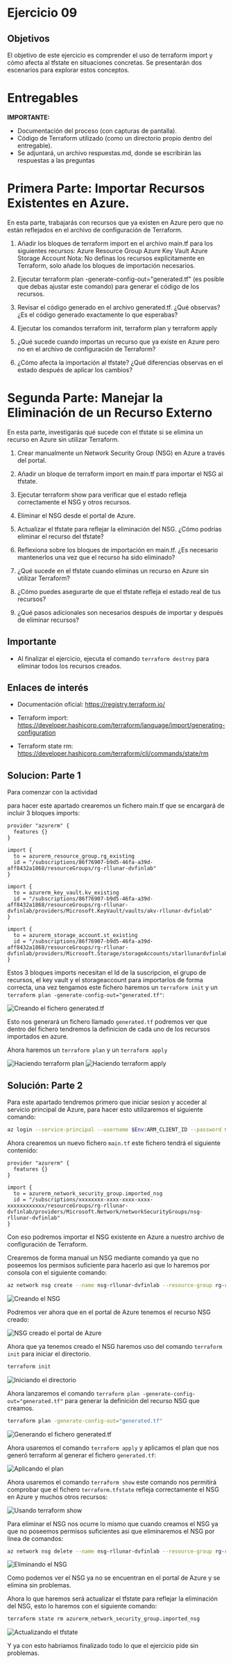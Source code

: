 # Ejercicio 09

## Objetivos
El objetivo de este ejercicio es comprender el uso de terraform import y cómo afecta al tfstate en situaciones concretas. Se presentarán dos escenarios para explorar estos conceptos.

# Entregables

**IMPORTANTE:**
- Documentación del proceso (con capturas de pantalla).
- Código de Terraform utilizado (como un directorio propio dentro del entregable).
- Se adjuntará, un archivo respuestas.md, donde se escribirán las respuestas a las preguntas 

# Primera Parte: Importar Recursos Existentes en Azure.
En esta parte, trabajarás con recursos que ya existen en Azure pero que no están reflejados en el archivo de configuración de Terraform.

1. Añadir los bloques de terraform import en el archivo main.tf para los siguientes recursos:
        Azure Resource Group
        Azure Key Vault
        Azure Storage Account
    Nota: No definas los recursos explícitamente en Terraform, solo añade los bloques de importación necesarios.

2. Ejecutar terraform plan -generate-config-out="generated.tf"  (es posible que debas ajustar este comando) para generar el código de los  
   recursos.

3. Revisar el código generado en el archivo generated.tf. ¿Qué observas? ¿Es el código generado exactamente lo que esperabas?

4. Ejecutar los comandos terraform init, terraform plan y terraform apply

5. ¿Qué sucede cuando importas un recurso que ya existe en Azure pero no en el archivo de configuración de Terraform?

6. ¿Cómo afecta la importación al tfstate? ¿Qué diferencias observas en el estado después de aplicar los cambios?


# Segunda Parte: Manejar la Eliminación de un Recurso Externo
En esta parte, investigarás qué sucede con el tfstate si se elimina un recurso en Azure sin utilizar Terraform.

1. Crear manualmente un Network Security Group (NSG) en Azure a través del portal.

2. Añadir un bloque de terraform import en main.tf para importar el NSG al tfstate.

3. Ejecutar terraform show para verificar que el estado refleja correctamente el NSG y otros recursos.

4. Eliminar el NSG desde el portal de Azure.

5. Actualizar el tfstate para reflejar la eliminación del NSG. ¿Cómo podrías eliminar el recurso del tfstate?

6. Reflexiona sobre los bloques de importación en main.tf. ¿Es necesario mantenerlos una vez que el recurso ha sido eliminado?

7. ¿Qué sucede en el tfstate cuando eliminas un recurso en Azure sin utilizar Terraform?

8. ¿Cómo puedes asegurarte de que el tfstate refleja el estado real de tus recursos?

9. ¿Qué pasos adicionales son necesarios después de importar y  después de eliminar recursos?


## Importante
- Al finalizar el ejercicio, ejecuta el comando `terraform destroy` para eliminar todos los recursos creados.

## Enlaces de interés

- Documentación oficial: https://registry.terraform.io/

- Terraform import: https://developer.hashicorp.com/terraform/language/import/generating-configuration

- Terraform state rm: https://developer.hashicorp.com/terraform/cli/commands/state/rm

## Solucion: Parte 1

Para comenzar con la actividad 

para hacer este apartado crearemos un fichero main.tf que se encargará de incluir 3 bloques imports:

```hlc
provider "azurerm" {
  features {}
}

import {
  to = azurerm_resource_group.rg_existing
  id = "/subscriptions/86f76907-b9d5-46fa-a39d-aff8432a1868/resourceGroups/rg-rllunar-dvfinlab"
}

import {
  to = azurerm_key_vault.kv_existing
  id = "/subscriptions/86f76907-b9d5-46fa-a39d-aff8432a1868/resourceGroups/rg-rllunar-dvfinlab/providers/Microsoft.KeyVault/vaults/akv-rllunar-dvfinlab"
}

import {
  to = azurerm_storage_account.st_existing
  id = "/subscriptions/86f76907-b9d5-46fa-a39d-aff8432a1868/resourceGroups/rg-rllunar-dvfinlab/providers/Microsoft.Storage/storageAccounts/starllunardvfinlab"
}
```

Estos 3 bloques imports necesitan el Id de la suscripcion, el grupo de recursos, el key vault y el storageaccount para importarlos de forma correcta, una vez tengamos este fichero haremos un `terraform init` y un `terraform plan -generate-config-out="generated.tf"`:

![Creando el fichero generated.tf](../../datos/imgs/eje9/img9_1.png)

Esto nos generará un fichero llamado `generated.tf` podremos ver que dentro del fichero tendremos la definicion de cada uno de los recursos importados en azure.

Ahora haremos un `terraform plan` y un `terraform apply`

![Haciendo terraform plan](../../datos/imgs/eje9/img9_2.png)
![Haciendo terraform apply](../../datos/imgs/eje9/img9_3.png)

## Solución: Parte 2

Para este apartado tendremos primero que iniciar sesion y acceder al servicio principal de Azure, para hacer esto utilizaremos el siguiente comando:

```bash
az login --service-principal --username $Env:ARM_CLIENT_ID --password $Env:ARM_CLIENT_SECRET --tenant $Env:ARM_TENANT_ID
```
Ahora crearemos un nuevo fichero `main.tf` este fichero tendrá el siguiente contenido:

```hlc
provider "azurerm" {
  features {}
}
 
import {
  to = azurerm_network_security_group.imported_nsg
  id = "/subscriptions/xxxxxxxx-xxxx-xxxx-xxxx-xxxxxxxxxxxx/resourceGroups/rg-rllunar-dvfinlab/providers/Microsoft.Network/networkSecurityGroups/nsg-rllunar-dvfinlab"
}
```

Con eso podremos importar el NSG existente en Azure a nuestro archivo de configuración de Terraform.

Crearemos de forma manual un NSG mediante comando ya que no poseemos los permisos suficiente para hacerlo asi que lo haremos por consola con el siguiente comando:

```bash
az network nsg create --name nsg-rllunar-dvfinlab --resource-group rg-rllunar-dvfinlab --location eastus
```

![Creando el NSG](../../datos/imgs/eje9/img9_4.png)

Podremos ver ahora que en el portal de Azure tenemos el recurso NSG creado:

![NSG creado el portal de Azure](../../datos/imgs/eje9/img9_4-1.png)

Ahora que ya tenemos creado el NSG haremos uso del comando `terraform init` para iniciar el directorio.

```bash
terraform init
```

![Iniciando el directorio](../../datos/imgs/eje9/img9_5.png)

Ahora lanzaremos el comando `terraform plan -generate-config-out="generated.tf"` para generar la definición del recurso NSG que creamos.

```bash
terraform plan -generate-config-out="generated.tf"
```

![Generando el fichero `generated.tf`](../../datos/imgs/eje9/img9_6.png)

Ahora usaremos el comando `terraform apply` y aplicamos el plan que nos generó terraform al generar el fichero `generated.tf`:

![Aplicando el plan](../../datos/imgs/eje9/img9_7.png)

Ahora usaremos el comando `terraform show` este comando nos permitirá comprobar que el fichero `terraform.tfstate` refleja correctamente el NSG en Azure y muchos otros recursos:

![Usando terraform show](../../datos/imgs/eje9/img9_8.png)

Para eliminar el NSG nos ocurre lo mismo que cuando creamos el NSG ya que no poseemos permisos suficientes asi que eliminaremos el NSG por linea de comandos:

```bash
az network nsg delete --name nsg-rllunar-dvfinlab --resource-group rg-rllunar-dvfinlab
```

![Eliminando el NSG](../../datos/imgs/eje9/img9_9.png)

Como podemos ver el NSG ya no se encuentran en el portal de Azure y se elimina sin problemas.

Ahora lo que haremos será actualizar el tfstate para reflejar la eliminación del NSG, esto lo haremos con el siguiente comando:

```bash
terraform state rm azurerm_network_security_group.imported_nsg
```

![Actualizando el tfstate](../../datos/imgs/eje9/img9_10.png)

Y ya con esto habriamos finalizado todo lo que el ejercicio pide sin problemas.